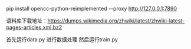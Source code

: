 
pip install opencc-python-reimplemented --proxy http://127.0.0.1:7890    

语料库下载地址：https://dumps.wikimedia.org/zhwiki/latest/zhwiki-latest-pages-articles.xml.bz2

首先运行data.py 进行数据处理
然后运行train.py
